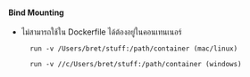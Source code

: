     
####  Bind Mounting

- ไม่สามารถใช้ใน Dockerfile ได้ต้องอยู่ในคอนเทนเนอร์

    
        run -v /Users/bret/stuff:/path/container (mac/linux)

        run -v //c/Users/bret/stuff:/path/container (windows)
